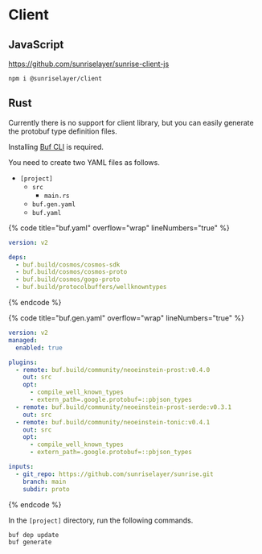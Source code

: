 # Client

## JavaScript

<https://github.com/sunriselayer/sunrise-client-js>

```shell
npm i @sunriselayer/client
```

## Rust

Currently there is no support for client library, but you can easily generate the protobuf type definition files.

Installing [Buf CLI](https://buf.build/docs/installation/) is required.

You need to create two YAML files as follows.

- `[project]`
  - `src`
    - `main.rs`
  - `buf.gen.yaml`
  - `buf.yaml`

{% code title="buf.yaml" overflow="wrap" lineNumbers="true" %}

```yaml
version: v2

deps:
  - buf.build/cosmos/cosmos-sdk
  - buf.build/cosmos/cosmos-proto
  - buf.build/cosmos/gogo-proto
  - buf.build/protocolbuffers/wellknowntypes
```

{% endcode %}

{% code title="buf.gen.yaml" overflow="wrap" lineNumbers="true" %}

```yaml
version: v2
managed:
  enabled: true

plugins:
  - remote: buf.build/community/neoeinstein-prost:v0.4.0
    out: src
    opt:
      - compile_well_known_types
      - extern_path=.google.protobuf=::pbjson_types
  - remote: buf.build/community/neoeinstein-prost-serde:v0.3.1
    out: src
  - remote: buf.build/community/neoeinstein-tonic:v0.4.1
    out: src
    opt:
      - compile_well_known_types
      - extern_path=.google.protobuf=::pbjson_types

inputs:
  - git_repo: https://github.com/sunriselayer/sunrise.git
    branch: main
    subdir: proto
```

{% endcode %}

In the `[project]` directory, run the following commands.

```shell
buf dep update
buf generate
```
